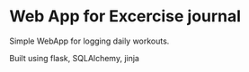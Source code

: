 # Web App for Excercise journal

Simple WebApp for logging daily workouts.

Built using flask, SQLAlchemy, jinja 
